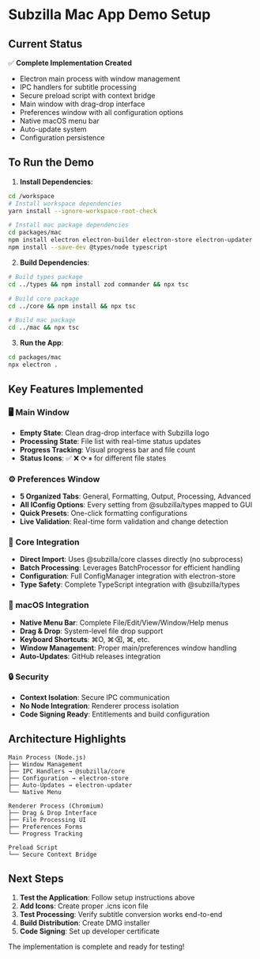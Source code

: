 # Subzilla Mac App Demo Setup

## Current Status

✅ **Complete Implementation Created**
- Electron main process with window management
- IPC handlers for subtitle processing  
- Secure preload script with context bridge
- Main window with drag-drop interface
- Preferences window with all configuration options
- Native macOS menu bar
- Auto-update system
- Configuration persistence

## To Run the Demo

1. **Install Dependencies**:
```bash
cd /workspace
# Install workspace dependencies
yarn install --ignore-workspace-root-check

# Install mac package dependencies
cd packages/mac
npm install electron electron-builder electron-store electron-updater
npm install --save-dev @types/node typescript
```

2. **Build Dependencies**:
```bash
# Build types package
cd ../types && npm install zod commander && npx tsc

# Build core package  
cd ../core && npm install && npx tsc

# Build mac package
cd ../mac && npx tsc
```

3. **Run the App**:
```bash
cd packages/mac
npx electron .
```

## Key Features Implemented

### 🖥️ Main Window
- **Empty State**: Clean drag-drop interface with Subzilla logo
- **Processing State**: File list with real-time status updates  
- **Progress Tracking**: Visual progress bar and file count
- **Status Icons**: ✅ ❌ ⟳ ⏸ for different file states

### ⚙️ Preferences Window  
- **5 Organized Tabs**: General, Formatting, Output, Processing, Advanced
- **All IConfig Options**: Every setting from @subzilla/types mapped to GUI
- **Quick Presets**: One-click formatting configurations
- **Live Validation**: Real-time form validation and change detection

### 🔗 Core Integration
- **Direct Import**: Uses @subzilla/core classes directly (no subprocess)
- **Batch Processing**: Leverages BatchProcessor for efficient handling
- **Configuration**: Full ConfigManager integration with electron-store
- **Type Safety**: Complete TypeScript integration with @subzilla/types

### 🍎 macOS Integration
- **Native Menu Bar**: Complete File/Edit/View/Window/Help menus
- **Drag & Drop**: System-level file drop support
- **Keyboard Shortcuts**: ⌘O, ⌘⌫, ⌘, etc.
- **Window Management**: Proper main/preferences window handling
- **Auto-Updates**: GitHub releases integration

### 🔒 Security
- **Context Isolation**: Secure IPC communication
- **No Node Integration**: Renderer process isolation  
- **Code Signing Ready**: Entitlements and build configuration

## Architecture Highlights

```
Main Process (Node.js)
├── Window Management
├── IPC Handlers → @subzilla/core
├── Configuration → electron-store
├── Auto-Updates → electron-updater
└── Native Menu

Renderer Process (Chromium)  
├── Drag & Drop Interface
├── File Processing UI
├── Preferences Forms
└── Progress Tracking

Preload Script
└── Secure Context Bridge
```

## Next Steps

1. **Test the Application**: Follow setup instructions above
2. **Add Icons**: Create proper .icns icon file
3. **Test Processing**: Verify subtitle conversion works end-to-end
4. **Build Distribution**: Create DMG installer
5. **Code Signing**: Set up developer certificate

The implementation is complete and ready for testing!